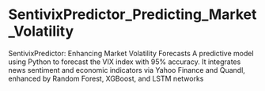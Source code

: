 # SentivixPredictor_Predicting_Market_Volatility
SentivixPredictor: Enhancing Market Volatility Forecasts  A predictive model using Python to forecast the VIX index with 95% accuracy. It integrates news sentiment and economic indicators via Yahoo Finance and Quandl, enhanced by Random Forest, XGBoost, and LSTM networks
